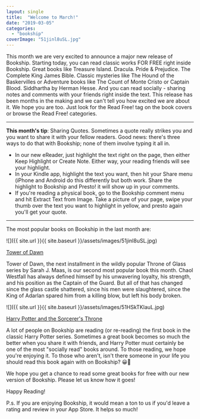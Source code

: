 ```yaml
---
layout: single
title:  "Welcome to March!"
date: "2019-03-05"
categories: 
  - "bookship"
coverImage: "51jinl8uSL.jpg"
---
```


This month we are very excited to announce a major new release of Bookship. Starting today, you can read classic works FOR FREE right inside Bookship. Great books like Treasure Island. Dracula. Pride & Prejudice. The Complete King James Bible. Classic mysteries like The Hound of the Baskervilles or Adventure books like The Count of Monte Cristo or Captain Blood. Siddhartha by Herman Hesse. And you can read socially - sharing notes and comments with your friends right inside the text. This release has been months in the making and we can't tell you how excited we are about it. We hope you are too. Just look for the Read Free! tag on the book covers or browse the Read Free! categories.

* * *

**This month's tip**: Sharing Quotes. Sometimes a quote really strikes you and you want to share it with your fellow readers. Good news: there's three ways to do that with Bookship; none of them involve typing it all in.

- In our new eReader, just highlight the text right on the page, then either Keep Highlight or Create Note. Either way, your reading friends will see your highlight.
- In your Kindle app, highlight the text you want, then hit your Share menu (iPhone and Android do this differently but both work. Share the highlight to Bookship and Presto! it will show up in your comments.
- If you're reading a physical book, go to the Bookship comment menu and hit Extract Text from Image. Take a picture of your page, swipe your thumb over the text you want to highlight in yellow, and presto again you'll get your quote.

* * *

The most popular books on Bookship in the last month are:

![]({{ site.url }}{{ site.baseurl }}/assets/images/51jinl8uSL.jpg)

[Tower of Dawn](https://www.amazon.com/Tower-Dawn-Throne-Glass-Book-ebook/dp/B01M8NHXGH/ref=as_li_ss_tl?_encoding=UTF8&qid=&sr=&linkCode=ll1&tag=codexmap-20&linkId=35c123b37b8caa8f464c95becc854130&language=en_US)

Tower of Dawn, the next installment in the wildly popular Throne of Glass series by Sarah J. Maas, is our second most popular book this month. Chaol Westfall has always defined himself by his unwavering loyalty, his strength, and his position as the Captain of the Guard. But all of that has changed since the glass castle shattered, since his men were slaughtered, since the King of Adarlan spared him from a killing blow, but left his body broken.

![]({{ site.url }}{{ site.baseurl }}/assets/images/51HSkTKlauL.jpg)

[Harry Potter and the Sorcerer's Throne](https://www.amazon.com/Harry-Potter-Sorcerers-Stone-Book/dp/0545582881%3FSubscriptionId%3DAKIAIKMVYJ6MJU6ROZYQ%26tag%3Dcodexmap-20%26linkCode%3Dxm2%26camp%3D2025%26creative%3D165953%26creativeASIN%3D0545582881)

A lot of people on Bookship are reading (or re-reading) the first book in the classic Harry Potter series. Sometimes a great book becomes so much the better when you share it with friends, and Harry Potter must certainly be one of the most "socially read" books around. To those reading, we hope you're enjoying it. To those who aren't, isn't there someone in your life you should read this book again with on Bookship? 😀📖

We hope you get a chance to read some great books for free with our new version of Bookship. Please let us know how it goes!

Happy Reading!

P.s. If you are enjoying Bookship, it would mean a ton to us if you'd leave a rating and review in your App Store. It helps so much!
